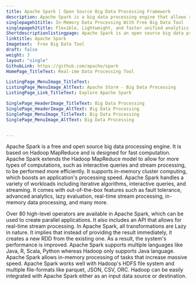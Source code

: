 ```yaml
---
title: Apache Spark | Open Source Big Data Processing Framework
description: Apache Spark is a big data processing engine that allows real-time stream processing and in-memory computing that increases the processing speed of the application.
singlepageh1title: In-Memory Data Processing With Free Big Data Tool
singlepageh2title: Flexible, Lightweight, and faster unified analytics engine for large-scale data processing. Integrated with Hadoop and supports multiple languages.
Shortdescriptionlistingpage: Apache Spark is an open source big data processing engine for large-scale data processing. Increase processing speed of an application with in-memory computing.
linktitle: Apache Spark
Imagetext:  Free Big Data Tool
draft: false
weight: 3
layout: "single"
GithubLink: https://github.com/apache/spark
HomePage_TitleText: Real-ime Data Processing Tool

ListingPage_MenuImage_TitleText: 
ListingPage_MenuImage_AltText: Apache Storm - Big Data Processing
ListingPage_Link_TitleText: Explore Apache Spark

SinglePage_HeaderImage_TitleText: Big Data Processing
SinglePage_HeaderImage_AltText: Big Data Processing
SinglePage_MenuImage_TitleText: Big Data Processing
SinglePage_MenuImage_AltText: Big Data Processing


---
```


Apache Spark is a free and open source big data processing engine. It is based on Hadoop MapReduce and is designed for fast computation. Apache Spark extends the Hadoop MapReduce model to allow for more types of computations, such as interactive queries and stream processing, to be performed more efficiently. It supports in-memory cluster computing, which boosts an application's processing speed. Apache Spark handles a variety of workloads including iterative algorithms, interactive queries, and streaming. It comes with out-of-the-box features such as fault tolerance, advanced analytics, lazy evaluation, real-time stream processing, in-memory data processing, and many more.

Over 80 high-level operators are available in Apache Spark, which can be used to create parallel applications. It also includes an API that allows for real-time stream processing. In Apache Spark, all transformations are Lazy in nature. It implies that instead of providing the result immediately, it creates a new RDD from the existing one. As a result, the system's performance is improved. Apache Spark supports multiple languages like Java, R, Scala, Python whereas Hadoop only supports Java language. Apache Spark allows in-memory processing of tasks that increase massive speed. Apache Spark works well with Hadoop's HDFS file system and multiple file-formats like parquet, JSON, CSV, ORC. Hadoop can be easily integrated with Apache Spark either as an input data source or destination.